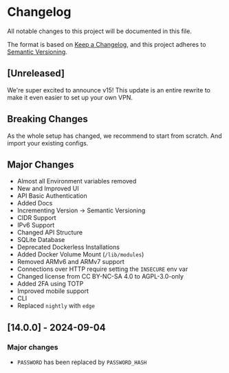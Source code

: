 # Changelog

All notable changes to this project will be documented in this file.

The format is based on [Keep a Changelog](https://keepachangelog.com/en/1.1.0/),
and this project adheres to [Semantic Versioning](https://semver.org/spec/v2.0.0.html).

## [Unreleased]

We're super excited to announce v15!
This update is an entire rewrite to make it even easier to set up your own VPN.

## Breaking Changes

As the whole setup has changed, we recommend to start from scratch. And import your existing configs.

## Major Changes

- Almost all Environment variables removed
- New and Improved UI
- API Basic Authentication
- Added Docs
- Incrementing Version -> Semantic Versioning
- CIDR Support
- IPv6 Support
- Changed API Structure
- SQLite Database
- Deprecated Dockerless Installations
- Added Docker Volume Mount (`/lib/modules`)
- Removed ARMv6 and ARMv7 support
- Connections over HTTP require setting the `INSECURE` env var
- Changed license from CC BY-NC-SA 4.0 to AGPL-3.0-only
- Added 2FA using TOTP
- Improved mobile support
- CLI
- Replaced `nightly` with `edge`

## [14.0.0] - 2024-09-04

### Major changes

- `PASSWORD` has been replaced by `PASSWORD_HASH`
